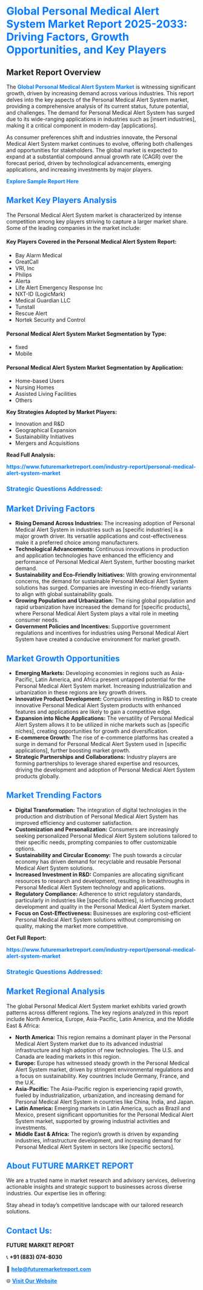 <h1 style="color: #007BFF;">Global Personal Medical Alert System Market Report 2025-2033: Driving Factors, Growth Opportunities, and Key Players</h1>

<section id="overview">
<h2>Market Report Overview</h2>
<p>The <a href="https://www.futuremarketreport.com/industry-report/personal-medical-alert-system-market" style="color: #007BFF; text-decoration: none;"><strong>Global Personal Medical Alert System Market</strong></a> is witnessing significant growth, driven by increasing demand across various industries. This report delves into the key aspects of the Personal Medical Alert System market, providing a comprehensive analysis of its current status, future potential, and challenges. The demand for Personal Medical Alert System has surged due to its wide-ranging applications in industries such as [insert industries], making it a critical component in modern-day [applications].</p>
<p>As consumer preferences shift and industries innovate, the Personal Medical Alert System market continues to evolve, offering both challenges and opportunities for stakeholders. The global market is expected to expand at a substantial compound annual growth rate (CAGR) over the forecast period, driven by technological advancements, emerging applications, and increasing investments by major players.</p>
</section>

<section id="overview">
<p><a href="https://www.futuremarketreport.com/request-sample/reportId=78448" style="color: #007BFF; text-decoration: none;"><strong>Explore Sample Report Here</strong></a></p>
</section>

<section id="key-players">
<h2 style="color: #007BFF;">Market Key Players Analysis</h2>
<p>The Personal Medical Alert System market is characterized by intense competition among key players striving to capture a larger market share. Some of the leading companies in the market include:</p>
<h4>Key Players Covered in the Personal Medical Alert System Report:</h4>
<ul><li>Bay Alarm Medical</li><li>GreatCall</li><li>VRI, Inc</li><li>Philips</li><li>Alerta</li><li>Life Alert Emergency Response Inc</li><li>NXT-ID (LogicMark)</li><li>Medical Guardian LLC</li><li>Tunstall</li><li>Rescue Alert</li><li>Nortek Security and Control</li></ul>
<h4>Personal Medical Alert System Market Segmentation by Type:</h4>
<ul><li>fixed</li><li>Mobile</li></ul>

<h4>Personal Medical Alert System Market Segmentation by Application:</h4>
<ul><li>Home-based Users</li><li>Nursing Homes</li><li>Assisted Living Facilities</li><li>Others</li></ul>
<p><strong>Key Strategies Adopted by Market Players:</strong></p>
<ul>
<li>Innovation and R&D</li>
<li>Geographical Expansion</li>
<li>Sustainability Initiatives</li>
<li>Mergers and Acquisitions</li>
</ul>
</section>

<section>
<p><strong>Read Full Analysis: </strong></p><a href="https://www.futuremarketreport.com/industry-report/personal-medical-alert-system-market" style="color: #007BFF; text-decoration: none;"><strong>https://www.futuremarketreport.com/industry-report/personal-medical-alert-system-market</strong></a>
<h3 style="color: #007BFF;">Strategic Questions Addressed:</h3>
</section>

<section id="driving-factors">
<h2 style="color: #007BFF;">Market Driving Factors</h2>
<ul>
<li><strong>Rising Demand Across Industries:</strong> The increasing adoption of Personal Medical Alert System in industries such as [specific industries] is a major growth driver. Its versatile applications and cost-effectiveness make it a preferred choice among manufacturers.</li>
<li><strong>Technological Advancements:</strong> Continuous innovations in production and application technologies have enhanced the efficiency and performance of Personal Medical Alert System, further boosting market demand.</li>
<li><strong>Sustainability and Eco-Friendly Initiatives:</strong> With growing environmental concerns, the demand for sustainable Personal Medical Alert System solutions has surged. Companies are investing in eco-friendly variants to align with global sustainability goals.</li>
<li><strong>Growing Population and Urbanization:</strong> The rising global population and rapid urbanization have increased the demand for [specific products], where Personal Medical Alert System plays a vital role in meeting consumer needs.</li>
<li><strong>Government Policies and Incentives:</strong> Supportive government regulations and incentives for industries using Personal Medical Alert System have created a conducive environment for market growth.</li>
</ul>
</section>

<section id="growth-opportunities">
<h2 style="color: #007BFF;">Market Growth Opportunities</h2>
<ul>
<li><strong>Emerging Markets:</strong> Developing economies in regions such as Asia-Pacific, Latin America, and Africa present untapped potential for the Personal Medical Alert System market. Increasing industrialization and urbanization in these regions are key growth drivers.</li>
<li><strong>Innovative Product Development:</strong> Companies investing in R&D to create innovative Personal Medical Alert System products with enhanced features and applications are likely to gain a competitive edge.</li>
<li><strong>Expansion into Niche Applications:</strong> The versatility of Personal Medical Alert System allows it to be utilized in niche markets such as [specific niches], creating opportunities for growth and diversification.</li>
<li><strong>E-commerce Growth:</strong> The rise of e-commerce platforms has created a surge in demand for Personal Medical Alert System used in [specific applications], further boosting market growth.</li>
<li><strong>Strategic Partnerships and Collaborations:</strong> Industry players are forming partnerships to leverage shared expertise and resources, driving the development and adoption of Personal Medical Alert System products globally.</li>
</ul>
</section>

<section id="trending-factors">
<h2 style="color: #007BFF;">Market Trending Factors</h2>
<ul>
<li><strong>Digital Transformation:</strong> The integration of digital technologies in the production and distribution of Personal Medical Alert System has improved efficiency and customer satisfaction.</li>
<li><strong>Customization and Personalization:</strong> Consumers are increasingly seeking personalized Personal Medical Alert System solutions tailored to their specific needs, prompting companies to offer customizable options.</li>
<li><strong>Sustainability and Circular Economy:</strong> The push towards a circular economy has driven demand for recyclable and reusable Personal Medical Alert System solutions.</li>
<li><strong>Increased Investment in R&D:</strong> Companies are allocating significant resources to research and development, resulting in breakthroughs in Personal Medical Alert System technology and applications.</li>
<li><strong>Regulatory Compliance:</strong> Adherence to strict regulatory standards, particularly in industries like [specific industries], is influencing product development and quality in the Personal Medical Alert System market.</li>
<li><strong>Focus on Cost-Effectiveness:</strong> Businesses are exploring cost-efficient Personal Medical Alert System solutions without compromising on quality, making the market more competitive.</li>
</ul>
</section>

<section>
<p><strong>Get Full Report: </strong></p><a href="https://www.futuremarketreport.com/industry-report/personal-medical-alert-system-market" style="color: #007BFF; text-decoration: none;"><strong>https://www.futuremarketreport.com/industry-report/personal-medical-alert-system-market</strong></a>
<h3 style="color: #007BFF;">Strategic Questions Addressed:</h3>
</section>


<section id="regional-analysis">
<h2 style="color: #007BFF;">Market Regional Analysis</h2>
<p>The global Personal Medical Alert System market exhibits varied growth patterns across different regions. The key regions analyzed in this report include North America, Europe, Asia-Pacific, Latin America, and the Middle East & Africa:</p>
<ul>
<li><strong>North America:</strong> This region remains a dominant player in the Personal Medical Alert System market due to its advanced industrial infrastructure and high adoption of new technologies. The U.S. and Canada are leading markets in this region.</li>
<li><strong>Europe:</strong> Europe has witnessed steady growth in the Personal Medical Alert System market, driven by stringent environmental regulations and a focus on sustainability. Key countries include Germany, France, and the U.K.</li>
<li><strong>Asia-Pacific:</strong> The Asia-Pacific region is experiencing rapid growth, fueled by industrialization, urbanization, and increasing demand for Personal Medical Alert System in countries like China, India, and Japan.</li>
<li><strong>Latin America:</strong> Emerging markets in Latin America, such as Brazil and Mexico, present significant opportunities for the Personal Medical Alert System market, supported by growing industrial activities and investments.</li>
<li><strong>Middle East & Africa:</strong> The region’s growth is driven by expanding industries, infrastructure development, and increasing demand for Personal Medical Alert System in sectors like [specific sectors].</li>
</ul>
</section>

<footer>
<h2 style="color: #007BFF;">About FUTURE MARKET REPORT</h2>
<p>We are a trusted name in market research and advisory services, delivering actionable insights and strategic support to businesses across diverse industries. Our expertise lies in offering:</p>

<p>Stay ahead in today’s competitive landscape with our tailored research solutions.</p>

<h2 style="color: #007BFF;">Contact Us:</h2>
<p><strong>FUTURE MARKET REPORT</strong></p>
<p>📞 <strong>+91 (883) 074-8030</strong></p>
<p>📧 <strong><a href="mailto:help@futuremarketreport.com" style="color: #007BFF;">help@futuremarketreport.com</a></strong></p>
<p>🌐 <strong><a href="https://www.futuremarketreport.com/" style="color: #007BFF;">Visit Our Website</a></strong></p>
</footer>